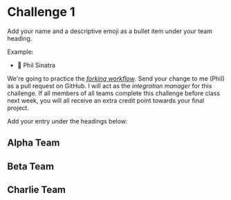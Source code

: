 # Challenge 1

Add your name and a descriptive emoji as a bullet item under your team heading.

Example:

- 💪 Phil Sinatra

We're going to practice the [_forking workflow_](git-workflows.md). Send your change to me (Phil) as a pull request on GitHub. I will act as the _integration manager_ for this challenge. If all members of all teams complete this challenge before class next week, you will all receive an extra credit point towards your final project.

Add your entry under the headings below:

## Alpha Team

## Beta Team

## Charlie Team
